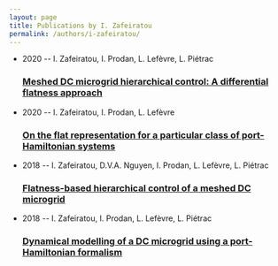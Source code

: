 ```yaml
---
layout: page
title: Publications by I. Zafeiratou
permalink: /authors/i-zafeiratou/
---
```


<ul class="post-list">
<li><span class='post-meta'>2020 -- I. Zafeiratou, I. Prodan, L. Lefèvre, L. Piétrac</span><h3><a class='post-link' href='../../meshed-dc-microgrid-hierarchical-control-a-differential-flatness-approach'>Meshed DC microgrid hierarchical control: A differential flatness approach</a></h3></li>
<li><span class='post-meta'>2020 -- I. Zafeiratou, I. Prodan, L. Lefèvre</span><h3><a class='post-link' href='../../on-the-flat-representation-for-a-particular-class-of-port-hamiltonian-systems'>On the flat representation for a particular class of port-Hamiltonian systems</a></h3></li>
<li><span class='post-meta'>2018 -- I. Zafeiratou, D.V.A. Nguyen, I. Prodan, L. Lefèvre, L. Piétrac</span><h3><a class='post-link' href='../../flatness-based-hierarchical-control-of-a-meshed-dc-microgrid'>Flatness-based hierarchical control of a meshed DC microgrid</a></h3></li>
<li><span class='post-meta'>2018 -- I. Zafeiratou, I. Prodan, L. Lefèvre, L. Piétrac</span><h3><a class='post-link' href='../../dynamical-modelling-of-a-dc-microgrid-using-a-port-hamiltonian-formalism'>Dynamical modelling of a DC microgrid using a port-Hamiltonian formalism</a></h3></li>

</ul>

